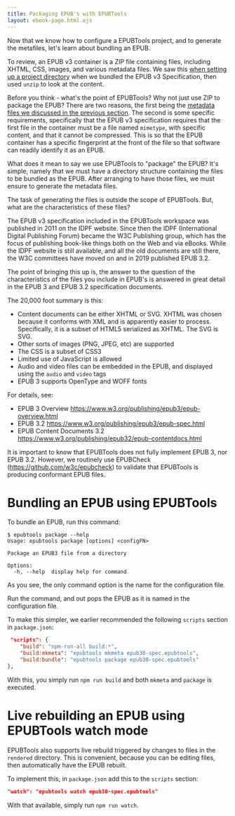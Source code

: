 ```yaml
---
title: Packaging EPUB's with EPUBTools
layout: ebook-page.html.ejs
---
```


Now that we know how to configure a EPUBTools project, and to generate the metafiles, let's learn about bundling an EPUB.

To review, an EPUB v3 container is a ZIP file containing files, including XHTML, CSS, images, and various metadata files.  We saw this [when setting up a project directory](setup.html) when we bundled the EPUB v3 Specification, then used `unzip` to look at the content.

Before you think - what's the point of EPUBTools?  Why not just use ZIP to package the EPUB?  There are two reasons, the first being the [metadata files we discussed in the previous section](mkmeta.html).  The second is some specific requirements, specifically that the EPUB v3 specification requires that the first file in the container must be a file named `mimetype`, with specific content, and that it cannot be compressed.  This is so that the EPUB container has a specific fingerprint at the front of the file so that software can readily identify it as an EPUB.

What does it mean to say we use EPUBTools to "package" the EPUB?  It's simple, namely that we must have a directory structure containing the files to be bundled as the EPUB.  After arranging to have those files, we must ensure to generate the metadata files.

The task of generating the files is outside the scope of EPUBTools.  But, what are the characteristics of these files?

The EPUB v3 specification included in the EPUBTools workspace was published in 2011 on the IDPF website.  Since then the IDPF (International Digital Publishing Forum) became the W3C Publishing group, which has the focus of publishing book-like things both on the Web and via eBooks.  While the IDPF website is still available, and all the old documents are still there, the W3C committees have moved on and in 2019 published EPUB 3.2.

The point of bringing this up is, the answer to the question of the characteristics of the files you include in EPUB's is answered in great detail in the EPUB 3 and EPUB 3.2 specification documents.

The 20,000 foot summary is this:

* Content documents can be either XHTML or SVG.   XHTML was chosen because it conforms with XML and is apparently easier to process.  Specifically, it is a subset of HTML5 serialized as XHTML.  The SVG is SVG.
* Other sorts of images (PNG, JPEG, etc) are supported
* The CSS is a subset of CSS3
* Limited use of JavaScript is allowed
* Audio and video files can be embedded in the EPUB, and displayed using the `audio` and `video` tags
* EPUB 3 supports OpenType and WOFF fonts

For details, see:

* EPUB 3 Overview https://www.w3.org/publishing/epub3/epub-overview.html
* EPUB 3.2 https://www.w3.org/publishing/epub3/epub-spec.html
* EPUB Content Documents 3.2 https://www.w3.org/publishing/epub32/epub-contentdocs.html

It is important to know that EPUBTools does not fully implement EPUB 3, nor EPUB 3.2.  However, we routinely use EPUBCheck (https://github.com/w3c/epubcheck) to validate that EPUBTools is producing conformant EPUB files.

# Bundling an EPUB using EPUBTools

To bundle an EPUB, run this command:

```
$ epubtools package --help
Usage: epubtools package [options] <configFN>

Package an EPUB3 file from a directory

Options:
  -h, --help  display help for command
```

As you see, the only command option is the name for the configuration file.

Run the command, and out pops the EPUB as it is named in the configuration file.

To make this simpler, we earlier recommended the following `scripts` section in `package.json`:

```json
 "scripts": {
    "build": "npm-run-all build:*",
    "build:mkmeta": "epubtools mkmeta epub30-spec.epubtools",
    "build:bundle": "epubtools package epub30-spec.epubtools"
},
```

With this, you simply run `npm run build` and both `mkmeta` and `package` is executed.

# Live rebuilding an EPUB using EPUBTools watch mode

EPUBTools also supports live rebuild triggered by changes to files in the `rendered` directory.  This is convenient, because you can be editing files, then automatically have the EPUB rebuilt.

To implement this, in `package.json` add this to the `scripts` section:

```json
"watch": "epubtools watch epub30-spec.epubtools"
```

With that available, simply run `npm run watch`.

